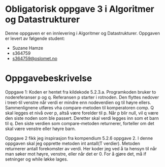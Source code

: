 # Obligatorisk oppgave 3 i Algoritmer og Datastrukturer

Denne oppgaven er en innlevering i Algoritmer og Datastrukturer. 
Oppgaven er levert av følgende student:
* Suzane Hamze
* s364759
* s364759@oslomet.no


# Oppgavebeskrivelse

Oppgave 1:
Koden er hentet fra kildekode 5.2.3.a. Programkoden bruker to nodereferanser p og q. 
Referansen p starter i rotnoden. Den flyttes nedover i treet-til venstre når verdi er mindre enn
nodeverdien og til høyre ellers. 
Sammenlignene utføres vha compare-metoden til komperatoren comp. Q skal legges et nivå over p, altså være forelder til p.
Når p blir null, vil q være den siste noden som ble passert. Deretter skal verdi legges inn som et barn til q.
Den siste verdien som compare-metoden returnerer, forteller om det skal være venstre eller høyre barn. 

Oppgave 2 fikk jeg inspirasjon fra kompendium 5.2.6 oppgave 2. I denne oppgaven skal 
jeg opprette metoden int antall(T verdier). Metoden returnerer antall forekomster av verdi. 
Her koder jeg ved å ta hensyn til når man søker mot høyre, venstre, eller når det er 0. 
For å gjøre det, må if setninger og while løkke lages. 


